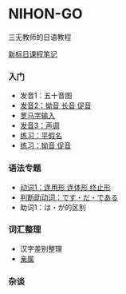 # NIHON-GO

三无教师的日语教程

[新标日课程笔记](/新标日/index)

### 入门
- 发音1：五十音图
- [发音2：拗音 长音 促音](/入门/发音2)
- [罗马字输入](/入门/输入)
- [发音3：声调](/入门/声调)
- [练习：平假名](/入门/平假名练习)
- [练习：拗音 促音](/入门/拗音促音练习)
### 语法专题
- [动词1：连用形 连体形 终止形](/语法/动词1)
- [判断助动词：です・だ・である](/语法/です・だ・である)
- 助词1：は・が的区别
### 词汇整理
- 汉字差别整理
- [亲属](/词汇/亲属)
### 杂谈